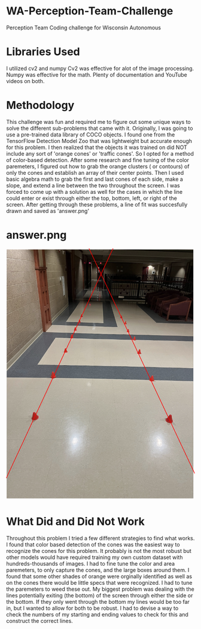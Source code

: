 # WA-Perception-Team-Challenge
Perception Team Coding challenge for Wisconsin Autonomous 

# Libraries Used
I utilized cv2 and numpy
Cv2 was effective for alot of the image processing. Numpy was effective for the math. Plenty of documentation and YouTube videos on both. 

# Methodology
This challenge was fun and required me to figure out some unique ways to solve the different sub-problems that came with it. Originally, I was going to use a pre-trained data library of COCO objects. I found one from the TensorFlow Detection Model Zoo that was lightweight but accurate enough for this problem. I then realized that the objects it was trained on did NOT include any sort of 'orange cones' or 'traffic cones'. So I opted for a method of color-based detection. After some research and fine tuning of the color paremeters, I figured out how to grab the orange clusters ( or contours) of only the cones and establish an array of their center points. Then I used basic algebra math to grab the first and last cones of each side, make a slope, and extend a line between the two throughout the screen. I was forced to come up with a solution as well for the cases in which the line could enter or exist through either the top, bottom, left, or right of the screen. After getting through these problems, a line of fit was succesfully drawn and saved as 'answer.png'

# answer.png 
![Cone Detection](answer.png)

# What Did and Did Not Work 
Throughout this problem I tried a few different strategies to find what works. 
I found that color based detection of the cones was the easiest way to recognize the cones for this problem. It probably is not the most robust but other models would have required training my own custom dataset with hundreds-thousands of images. 
I had to fine tune the color and area paremeters, to only capture the cones, and the large boxes around them. I found that some other shades of orange were orginally identified as well as on the cones there would be little specs that were recognized. I had to tune the paremeters to weed these out. 
My biggest problem was dealing with the lines potentially exiting (the bottom) of the screen through either the side or the bottom. If they only went through the bottom my lines would be too far in, but I wanted to allow for both to be robust. I had to devise a way to check the numbers of my starting and ending values to check for this and construct the correct lines. 
